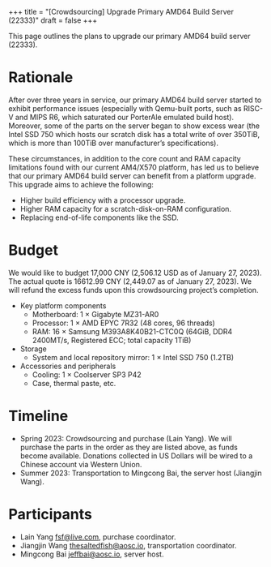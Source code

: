 +++
title = "[Crowdsourcing] Upgrade Primary AMD64 Build Server (22333)"
draft = false
+++

This page outlines the plans to upgrade our primary AMD64 build server (22333).

# Rationale

After over three years in service, our primary AMD64 build server started to exhibit performance issues (especially with Qemu-built ports, such as RISC-V and MIPS R6, which saturated our PorterAle emulated build host). Moreover, some of the parts on the server began to show excess wear (the Intel SSD 750 which hosts our scratch disk has a total write of over 350TiB, which is more than 100TiB over manufacturer’s specifications). 

These circumstances, in addition to the core count and RAM capacity limitations found with our current AM4/X570 platform, has led us to believe that our primary AMD64 build server can benefit from a platform upgrade. This upgrade aims to achieve the following:

- Higher build efficiency with a processor upgrade.
- Higher RAM capacity for a scratch-disk-on-RAM configuration.
- Replacing end-of-life components like the SSD.

# Budget

We would like to budget 17,000 CNY (2,506.12 USD as of January 27, 2023). The actual quote is 16612.99 CNY (2,449.07 as of January 27, 2023). We will refund the excess funds upon this crowdsourcing project’s completion.

+ Key platform components
    - Motherboard: 1 × Gigabyte MZ31-AR0
    - Processor: 1 × AMD EPYC 7R32 (48 cores, 96 threads)
    - RAM: 16 × Samsung M393A8K40B21-CTC0Q (64GiB, DDR4 2400MT/s, Registered ECC; total capacity 1TiB)
+ Storage
    - System and local repository mirror: 1 × Intel SSD 750 (1.2TB)
+ Accessories and peripherals
    - Cooling: 1 × Coolserver SP3 P42
    - Case, thermal paste, etc.

# Timeline

- Spring 2023: Crowdsourcing and purchase (Lain Yang). We will purchase the parts in the order as they are listed above, as funds become available. Donations collected in US Dollars will be wired to a Chinese account via Western Union.
- Summer 2023: Transportation to Mingcong Bai, the server host (Jiangjin Wang).

# Participants

- Lain Yang <fsf@live.com>, purchase coordinator.
- Jiangjin Wang <thesaltedfish@aosc.io>, transportation coordinator.
- Mingcong Bai <jeffbai@aosc.io>, server host.
